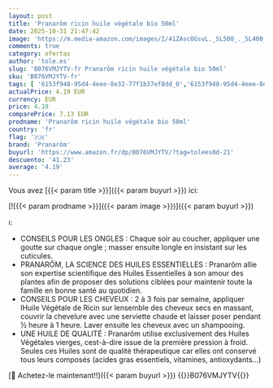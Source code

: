 ```yaml
---
layout: post
title: 'Pranarôm ricin huile végétale bio 50ml'
date: 2025-10-31 21:47:42
image: 'https://m.media-amazon.com/images/I/41ZAscOGsvL._SL500_._SL400_.jpg'
comments: true
category: ofertas
author: 'tole.es'
slug: 'B076VMJYTV-fr Pranarôm ricin huile végétale bio 50ml'
sku: 'B076VMJYTV-fr'
tags: [ '6153f948-95d4-4eee-8e32-77f1b37ef8dd_0','6153f948-95d4-4eee-8e32-77f1b37ef8dd_4701','6153f948-95d4-4eee-8e32-77f1b37ef8dd_5201','6153f948-95d4-4eee-8e32-77f1b37ef8dd_7501','6153f948-95d4-4eee-8e32-77f1b37ef8dd_8601','Arborist Merchandising Root','Beauty All','Beauté et Parfum','CML-Beauty','Coiffure et soins des cheveux','Essentiels du quotidien: Santé','Hair Care','Huiles pour cheveux','Hygiène et Santé','Hygiène et intimité','Les produits préférés de nos clients : Beauté','Self Service','Special Features Stores','Sport','Top Brands Beauty Haircare','Top Brands Beauty Selection','Travel size','bcd9888d-97cd-480d-881f-95610e25636b_0','bcd9888d-97cd-480d-881f-95610e25636b_3201','bcd9888d-97cd-480d-881f-95610e25636b_6001','bcd9888d-97cd-480d-881f-95610e25636b_6801','bcd9888d-97cd-480d-881f-95610e25636b_9901','pranarôm','top brands: Hygiène et Santé','🇫🇷', ]
actualPrice: 4.19 EUR
currency: EUR
price: 4.19
comparePrice: 7.13 EUR
prodname: 'Pranarôm ricin huile végétale bio 50ml'
country: 'fr'
flag: '🇫🇷'
brand: 'Pranarôm'
buyurl: 'https://www.amazon.fr/dp/B076VMJYTV/?tag=tolees0d-21'
descuento: '41.23'
average: '4.19'
---
```


Vous avez [{{< param title >}}]({{< param buyurl >}}) ici:

[![{{< param prodname >}}]({{< param image >}})]({{< param buyurl >}})

ℹ️:

- CONSEILS POUR LES ONGLES : Chaque soir au coucher, appliquer une goutte sur chaque ongle ; masser ensuite longle en insistant sur les cuticules.
- PRANARÔM, LA SCIENCE DES HUILES ESSENTIELLES : Pranarôm allie son expertise scientifique des Huiles Essentielles à son amour des plantes afin de proposer des solutions ciblées pour maintenir toute la famille en bonne santé au quotidien.
- CONSEILS POUR LES CHEVEUX : 2 à 3 fois par semaine, appliquer lHuile Végétale de Ricin sur lensemble des cheveux secs en massant, couvrir la chevelure avec une serviette chaude et laisser poser pendant ½ heure à 1 heure. Laver ensuite les cheveux avec un shampooing.
- UNE HUILE DE QUALITÉ : Pranarôm utilise exclusivement des Huiles Végétales vierges, cest-à-dire issue de la première pression à froid. Seules ces Huiles sont de qualité thérapeutique car elles ont conservé tous leurs composés (acides gras essentiels, vitamines, antioxydants...)

[🛒 Achetez-le maintenant!!]({{< param buyurl >}})
{{<world>}}B076VMJYTV{{</world>}}
